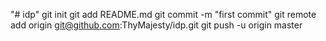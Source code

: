 "# idp"  git init git add README.md git commit -m "first commit" git remote add origin git@github.com:ThyMajesty/idp.git git push -u origin master
